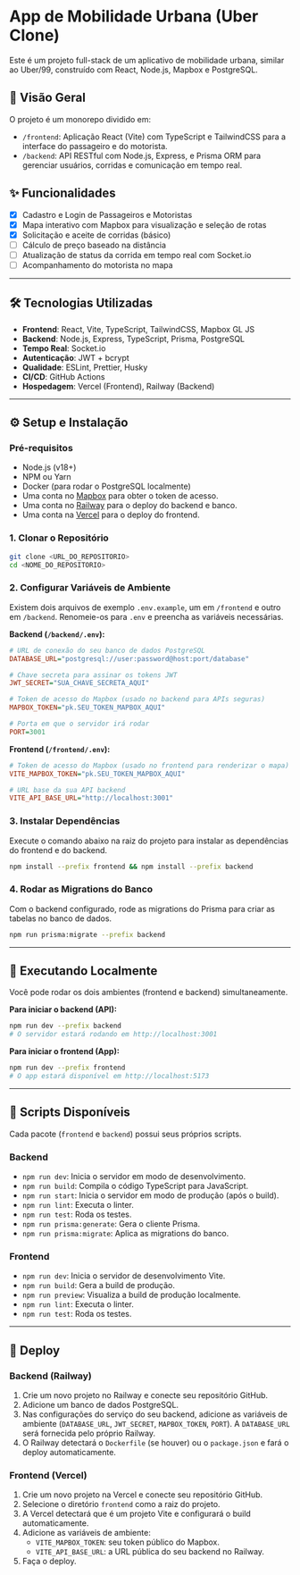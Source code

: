 # App de Mobilidade Urbana (Uber Clone)

Este é um projeto full-stack de um aplicativo de mobilidade urbana, similar ao Uber/99, construído com React, Node.js, Mapbox e PostgreSQL.

## 🚀 Visão Geral

O projeto é um monorepo dividido em:

-   `/frontend`: Aplicação React (Vite) com TypeScript e TailwindCSS para a interface do passageiro e do motorista.
-   `/backend`: API RESTful com Node.js, Express, e Prisma ORM para gerenciar usuários, corridas e comunicação em tempo real.

## ✨ Funcionalidades

-   [x] Cadastro e Login de Passageiros e Motoristas
-   [x] Mapa interativo com Mapbox para visualização e seleção de rotas
-   [x] Solicitação e aceite de corridas (básico)
-   [ ] Cálculo de preço baseado na distância
-   [ ] Atualização de status da corrida em tempo real com Socket.io
-   [ ] Acompanhamento do motorista no mapa

---

## 🛠️ Tecnologias Utilizadas

-   **Frontend**: React, Vite, TypeScript, TailwindCSS, Mapbox GL JS
-   **Backend**: Node.js, Express, TypeScript, Prisma, PostgreSQL
-   **Tempo Real**: Socket.io
-   **Autenticação**: JWT + bcrypt
-   **Qualidade**: ESLint, Prettier, Husky
-   **CI/CD**: GitHub Actions
-   **Hospedagem**: Vercel (Frontend), Railway (Backend)

---

## ⚙️ Setup e Instalação

### Pré-requisitos

-   Node.js (v18+)
-   NPM ou Yarn
-   Docker (para rodar o PostgreSQL localmente)
-   Uma conta no [Mapbox](https://www.mapbox.com/) para obter o token de acesso.
-   Uma conta no [Railway](https://railway.app/) para o deploy do backend e banco.
-   Uma conta na [Vercel](https://vercel.com/) para o deploy do frontend.

### 1. Clonar o Repositório

```bash
git clone <URL_DO_REPOSITORIO>
cd <NOME_DO_REPOSITORIO>
```

### 2. Configurar Variáveis de Ambiente

Existem dois arquivos de exemplo `.env.example`, um em `/frontend` e outro em `/backend`. Renomeie-os para `.env` e preencha as variáveis necessárias.

**Backend (`/backend/.env`):**

```ini
# URL de conexão do seu banco de dados PostgreSQL
DATABASE_URL="postgresql://user:password@host:port/database"

# Chave secreta para assinar os tokens JWT
JWT_SECRET="SUA_CHAVE_SECRETA_AQUI"

# Token de acesso do Mapbox (usado no backend para APIs seguras)
MAPBOX_TOKEN="pk.SEU_TOKEN_MAPBOX_AQUI"

# Porta em que o servidor irá rodar
PORT=3001
```

**Frontend (`/frontend/.env`):**

```ini
# Token de acesso do Mapbox (usado no frontend para renderizar o mapa)
VITE_MAPBOX_TOKEN="pk.SEU_TOKEN_MAPBOX_AQUI"

# URL base da sua API backend
VITE_API_BASE_URL="http://localhost:3001"
```

### 3. Instalar Dependências

Execute o comando abaixo na raiz do projeto para instalar as dependências do frontend e do backend.

```bash
npm install --prefix frontend && npm install --prefix backend
```

### 4. Rodar as Migrations do Banco

Com o backend configurado, rode as migrations do Prisma para criar as tabelas no banco de dados.

```bash
npm run prisma:migrate --prefix backend
```

---

## 🚀 Executando Localmente

Você pode rodar os dois ambientes (frontend e backend) simultaneamente.

**Para iniciar o backend (API):**

```bash
npm run dev --prefix backend
# O servidor estará rodando em http://localhost:3001
```

**Para iniciar o frontend (App):**

```bash
npm run dev --prefix frontend
# O app estará disponível em http://localhost:5173
```

---

## 🧪 Scripts Disponíveis

Cada pacote (`frontend` e `backend`) possui seus próprios scripts.

### Backend

-   `npm run dev`: Inicia o servidor em modo de desenvolvimento.
-   `npm run build`: Compila o código TypeScript para JavaScript.
-   `npm run start`: Inicia o servidor em modo de produção (após o build).
-   `npm run lint`: Executa o linter.
-   `npm run test`: Roda os testes.
-   `npm run prisma:generate`: Gera o cliente Prisma.
-   `npm run prisma:migrate`: Aplica as migrations do banco.

### Frontend

-   `npm run dev`: Inicia o servidor de desenvolvimento Vite.
-   `npm run build`: Gera a build de produção.
-   `npm run preview`: Visualiza a build de produção localmente.
-   `npm run lint`: Executa o linter.
-   `npm run test`: Roda os testes.

---

## 🚀 Deploy

### Backend (Railway)

1.  Crie um novo projeto no Railway e conecte seu repositório GitHub.
2.  Adicione um banco de dados PostgreSQL.
3.  Nas configurações do serviço do seu backend, adicione as variáveis de ambiente (`DATABASE_URL`, `JWT_SECRET`, `MAPBOX_TOKEN`, `PORT`). A `DATABASE_URL` será fornecida pelo próprio Railway.
4.  O Railway detectará o `Dockerfile` (se houver) ou o `package.json` e fará o deploy automaticamente.

### Frontend (Vercel)

1.  Crie um novo projeto na Vercel e conecte seu repositório GitHub.
2.  Selecione o diretório `frontend` como a raiz do projeto.
3.  A Vercel detectará que é um projeto Vite e configurará o build automaticamente.
4.  Adicione as variáveis de ambiente:
    -   `VITE_MAPBOX_TOKEN`: seu token público do Mapbox.
    -   `VITE_API_BASE_URL`: a URL pública do seu backend no Railway.
5.  Faça o deploy.
